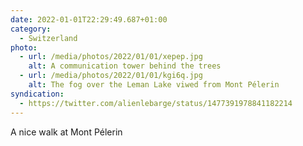 ```yaml
---
date: 2022-01-01T22:29:49.687+01:00
category:
  - Switzerland
photo:
  - url: /media/photos/2022/01/01/xepep.jpg
    alt: A communication tower behind the trees
  - url: /media/photos/2022/01/01/kgi6q.jpg
    alt: The fog over the Leman Lake viwed from Mont Pélerin
syndication:
  - https://twitter.com/alienlebarge/status/1477391978841182214
---
```

A nice walk at Mont Pélerin
